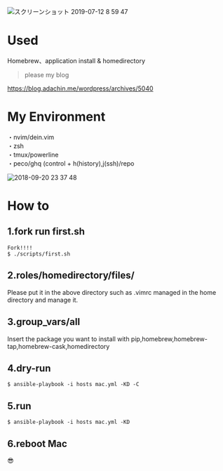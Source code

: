 ![スクリーンショット 2019-07-12 8 59 47](https://user-images.githubusercontent.com/5633085/61093278-b3c23b80-a484-11e9-974f-ca173732bc5d.png)

#  Used
Homebrew、application install & homedirectory
> please my blog

https://blog.adachin.me/wordpress/archives/5040

# My Environment

・nvim/dein.vim  
・zsh  
・tmux/powerline  
・peco/ghq (control + h(history),j(ssh)/repo   

![2018-09-20 23 37 48](https://user-images.githubusercontent.com/5633085/45825886-38916c80-bd2e-11e8-83ff-7fd3bb51b12c.jpg)


# How to

## 1.fork run first.sh  
````
Fork!!!!
$ ./scripts/first.sh
````

## 2.roles/homedirectory/files/
Please put it in the above directory such as .vimrc managed in the home directory and manage it.

## 3.group_vars/all
Insert the package you want to install with pip,homebrew,homebrew-tap,homebrew-cask,homedirectory

## 4.dry-run
````
$ ansible-playbook -i hosts mac.yml -KD -C
````

## 5.run
````
$ ansible-playbook -i hosts mac.yml -KD
````
## 6.reboot Mac

😎
